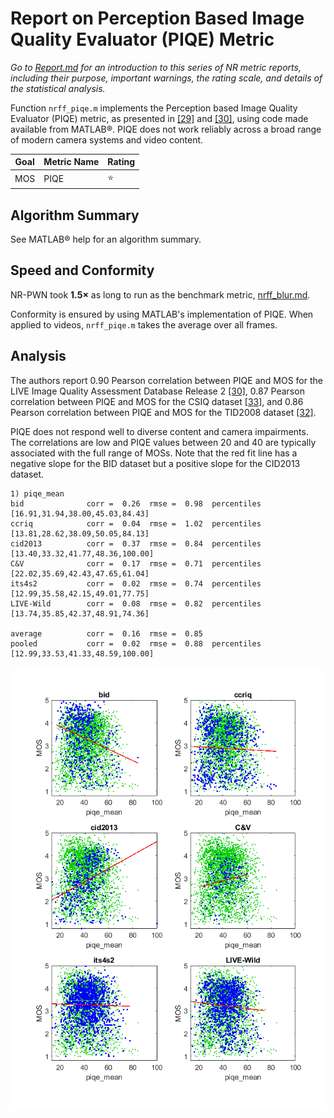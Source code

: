# Report on Perception Based Image Quality Evaluator (PIQE) Metric

_Go to [Report.md](Report.md) for an introduction to this series of NR metric reports, including their purpose, important warnings, the rating scale, and details of the statistical analysis._ 

Function `nrff_piqe.m` implements the Perception based Image Quality Evaluator (PIQE) metric, as presented in [[29]](Publications.md) and [[30]](Publications.md), using code made available from MATLAB®. PIQE does not work reliably across a broad range of modern camera systems and video content. 

Goal | Metric Name|Rating
-----|------------|------
MOS  | PIQE | :star:

## Algorithm Summary 
See MATLAB® help for an algorithm summary.

## Speed and Conformity
NR-PWN took __1.5×__ as long to run as the benchmark metric, [nrff_blur.md](ReportBlur.md).

Conformity is ensured by using MATLAB's implementation of PIQE. When applied to videos, `nrff_piqe.m` takes the average over all frames.

## Analysis

The authors report 0.90 Pearson correlation between PIQE and MOS for the LIVE Image Quality Assessment Database Release 2 [[30]](Publications.md), 0.87 Pearson correlation between PIQE and MOS for the CSIQ dataset [[33]](Publications.md), and 0.86 Pearson correlation between PIQE and MOS for the TID2008 dataset [[32]](Publications.md). 

PIQE does not respond well to diverse content and camera impairments. The correlations are low and PIQE values between 20 and 40 are typically associated with the full range of MOSs. Note that the red fit line has a negative slope for the BID dataset but a positive slope for the CID2013 dataset. 
```
1) piqe_mean 
bid              corr =  0.26  rmse =  0.98  percentiles [16.91,31.94,38.00,45.03,84.43]
ccriq            corr =  0.04  rmse =  1.02  percentiles [13.81,28.62,38.09,50.05,84.13]
cid2013          corr =  0.37  rmse =  0.84  percentiles [13.40,33.32,41.77,48.36,100.00]
C&V              corr =  0.17  rmse =  0.71  percentiles [22.02,35.69,42.43,47.65,61.04]
its4s2           corr =  0.02  rmse =  0.74  percentiles [12.99,35.58,42.15,49.01,77.75]
LIVE-Wild        corr =  0.08  rmse =  0.82  percentiles [13.74,35.85,42.37,48.91,74.36]

average          corr =  0.16  rmse =  0.85
pooled           corr =  0.02  rmse =  0.88  percentiles [12.99,33.53,41.33,48.59,100.00]
```
![](images/report_piqe.png)
